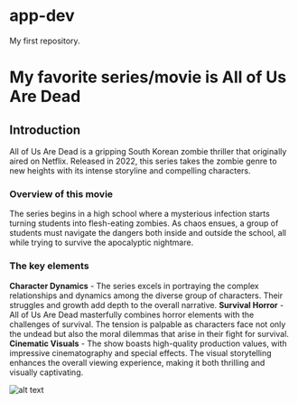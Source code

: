 # app-dev
My first repository.

# My favorite series/movie is All of Us Are Dead

## Introduction
All of Us Are Dead is a gripping South Korean zombie thriller that originally aired on Netflix. Released in 2022, this series takes the zombie genre to new heights with its intense storyline and compelling characters.

### Overview of this movie
The series begins in a high school where a mysterious infection starts turning students into flesh-eating zombies. As chaos ensues, a group of students must navigate the dangers both inside and outside the school, all while trying to survive the apocalyptic nightmare.

### The key elements
**Character Dynamics** - The series excels in portraying the complex relationships and dynamics among the diverse group of characters. Their struggles and growth add depth to the overall narrative.
**Survival Horror** - All of Us Are Dead masterfully combines horror elements with the challenges of survival. The tension is palpable as characters face not only the undead but also the moral dilemmas that arise in their fight for survival.
**Cinematic Visuals** - The show boasts high-quality production values, with impressive cinematography and special effects. The visual storytelling enhances the overall viewing experience, making it both thrilling and visually captivating.

![alt text](![All_of_Us_Are_Dead](https://github.com/Its-Creaa/app-dev/assets/100822660/dc396265-af61-4b8e-b5ae-719c9b3ebb94)
)


